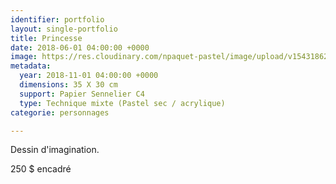 ```yaml
---
identifier: portfolio
layout: single-portfolio
title: Princesse
date: 2018-06-01 04:00:00 +0000
image: https://res.cloudinary.com/npaquet-pastel/image/upload/v1543186254/22D26E57-BBBF-491F-9A57-488944DD5F8A.jpg
metadata:
  year: 2018-11-01 04:00:00 +0000
  dimensions: 35 X 30 cm
  support: Papier Sennelier C4
  type: Technique mixte (Pastel sec / acrylique)
categorie: personnages

---
```

Dessin d'imagination.

250 $ encadré